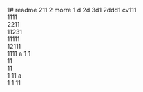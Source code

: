 1# readme 211
2 morre
1 d
2d
3d1 
2ddd1 
cv111  
1111  
2211  
11231     
11111        
12111              
1111   a
1  1  
11      
11   
1 
11   a  
1 
1
11
 
